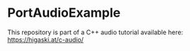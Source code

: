 # PortAudioExample

This repository is part of a C++ audio tutorial available here:
https://higaski.at/c-audio/
